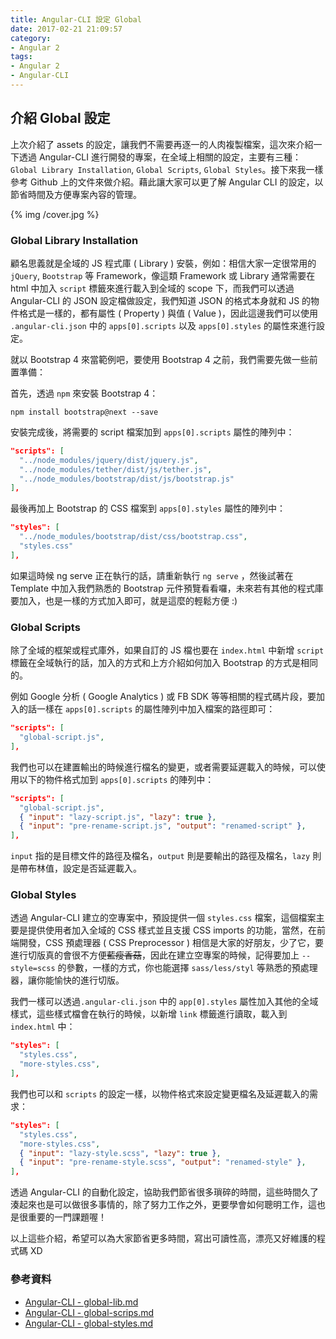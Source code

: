 ```yaml
---
title: Angular-CLI 設定 Global
date: 2017-02-21 21:09:57
category:
- Angular 2
tags:
- Angular 2
- Angular-CLI
---
```


## 介紹 Global 設定

上次介紹了 assets 的設定，讓我們不需要再逐一的人肉複製檔案，這次來介紹一下透過 Angular-CLI 進行開發的專案，在全域上相關的設定，主要有三種：`Global Library Installation`, `Global Scripts`, `Global Styles`。接下來我一樣參考 Github 上的文件來做介紹。藉此讓大家可以更了解 Angular CLI 的設定，以節省時間及方便專案內容的管理。

{% img /cover.jpg %}

<!--more-->

### Global Library Installation

顧名思義就是全域的 JS 程式庫 ( Library ) 安裝，例如：相信大家一定很常用的 `jQuery`, `Bootstrap` 等 Framework，像這類 Framework 或 Library 通常需要在 html 中加入 `script` 標籤來進行載入到全域的 scope 下，而我們可以透過 Angular-CLI 的 JSON 設定檔做設定，我們知道 JSON 的格式本身就和 JS 的物件格式是一樣的，都有屬性 ( Property ) 與值 ( Value )，因此這邊我們可以使用 `.angular-cli.json` 中的 `apps[0].scripts` 以及 `apps[0].styles` 的屬性來進行設定。

就以 Bootstrap 4 來當範例吧，要使用 Bootstrap 4 之前，我們需要先做一些前置準備：

首先，透過 `npm` 來安裝 Bootstrap 4：

```
npm install bootstrap@next --save
```

安裝完成後，將需要的 script 檔案加到 `apps[0].scripts` 屬性的陣列中：

```json
"scripts": [
  "../node_modules/jquery/dist/jquery.js",
  "../node_modules/tether/dist/js/tether.js",
  "../node_modules/bootstrap/dist/js/bootstrap.js"
],
```

最後再加上 Bootstrap 的 CSS 檔案到 `apps[0].styles` 屬性的陣列中：

```json
"styles": [
  "../node_modules/bootstrap/dist/css/bootstrap.css",
  "styles.css"
],
```

如果這時候 ng serve 正在執行的話，請重新執行 `ng serve` ，然後試著在 Template 中加入我們熟悉的 Bootstrap 元件預覽看看囉，未來若有其他的程式庫要加入，也是一樣的方式加入即可，就是這麼的輕鬆方便 :)

### Global Scripts

除了全域的框架或程式庫外，如果自訂的 JS 檔也要在 `index.html` 中新增 `script` 標籤在全域執行的話，加入的方式和上方介紹如何加入 Bootstrap 的方式是相同的。

例如 Google 分析 ( Google Analytics ) 或 FB SDK 等等相關的程式碼片段，要加入的話一樣在 `apps[0].scripts` 的屬性陣列中加入檔案的路徑即可：

```json
"scripts": [
  "global-script.js",
],
```

我們也可以在建置輸出的時候進行檔名的變更，或者需要延遲載入的時候，可以使用以下的物件格式加到 `apps[0].scripts` 的陣列中：

```json
"scripts": [
  "global-script.js",
  { "input": "lazy-script.js", "lazy": true },
  { "input": "pre-rename-script.js", "output": "renamed-script" },
],
```

`input` 指的是目標文件的路徑及檔名，`output` 則是要輸出的路徑及檔名，`lazy` 則是帶布林值，設定是否延遲載入。

### Global Styles

透過 Angular-CLI 建立的空專案中，預設提供一個 `styles.css` 檔案，這個檔案主要是提供使用者加入全域的 CSS 樣式並且支援 CSS imports 的功能，當然，在前端開發，CSS 預處理器 ( CSS Preprocessor ) 相信是大家的好朋友，少了它，要進行切版真的會很不方便~~藍瘦香菇~~，因此在建立空專案的時候，記得要加上 `--style=scss` 的參數，一樣的方式，你也能選擇 `sass/less/styl` 等熟悉的預處理器，讓你能愉快的進行切版。

我們一樣可以透過`.angular-cli.json` 中的 `app[0].styles` 屬性加入其他的全域樣式，這些樣式檔會在執行的時候，以新增 `link` 標籤進行讀取，載入到 `index.html` 中：

```json
"styles": [
  "styles.css",
  "more-styles.css",
],
```

我們也可以和 `scripts` 的設定一樣，以物件格式來設定變更檔名及延遲載入的需求：

```json
"styles": [
  "styles.css",
  "more-styles.css",
  { "input": "lazy-style.scss", "lazy": true },
  { "input": "pre-rename-style.scss", "output": "renamed-style" },
],
```

透過 Angular-CLI 的自動化設定，協助我們節省很多瑣碎的時間，這些時間久了湊起來也是可以做很多事情的，除了努力工作之外，更要學會如何聰明工作，這也是很重要的一門課題喔！

以上這些介紹，希望可以為大家節省更多時間，寫出可讀性高，漂亮又好維護的程式碼 XD

### 參考資料

- [Angular-CLI - global-lib.md](https://github.com/angular/angular-cli/blob/master/docs/documentation/stories/global-lib.md)
- [Angular-CLI - global-scrips.md](https://github.com/angular/angular-cli/blob/master/docs/documentation/stories/global-scripts.md)
- [Angular-CLI - global-styles.md](https://github.com/angular/angular-cli/blob/master/docs/documentation/stories/global-styles.md)